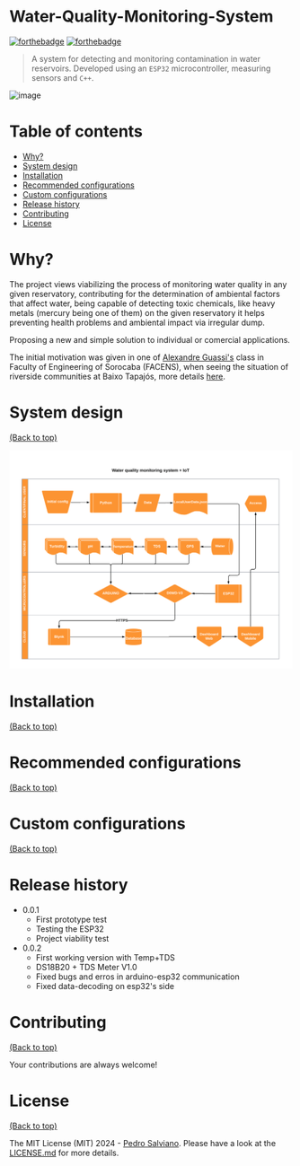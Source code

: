 # Water-Quality-Monitoring-System

[![forthebadge](https://forthebadge.com/images/badges/made-with-c-plus-plus.svg)](https://forthebadge.com)
[![forthebadge](https://forthebadge.com/images/badges/license-mit.svg)](https://forthebadge.com)

> A system for detecting and monitoring contamination in water reservoirs. Developed using an `ESP32` microcontroller, measuring sensors and `C++`.

 ![image](./README-files/system.gif)


# Table of contents

- [Why?](#why)
- [System design](#system-design)
- [Installation](#installation)
- [Recommended configurations](#recommended-configurations)
- [Custom configurations](#custom-configurations)
- [Release history](#release-history)
- [Contributing](#contributing)
- [License](#license)

# Why?

The project views viabilizing the process of monitoring water quality in any given reservatory, contributing for the determination of ambiental factors that affect water, being capable of detecting toxic chemicals, like heavy metals (mercury being one of them) on the given reservatory it helps preventing health problems and ambiental impact via irregular dump.

Proposing a new and simple solution to individual or comercial applications.

The initial motivation was given in one of [Alexandre Guassi's](https://www.linkedin.com/in/alexandre-guassi-4008a3168/?trk=public_profile_browsemap&originalSubdomain=br) class in Faculty of Engineering of Sorocaba (FACENS), when seeing the situation of riverside communities at Baixo Tapajós, more details [here](https://www.wwf.org.br/?81968/Moradores-de-areas-urbanas-e-ribeirinhas-do-Baixo-Tapajos-tem-altas-taxas-de-exposicao-por-mercurio#:~:text=De%20acordo%20com%20o%20estudo,foi%20registrado%20na%20%C3%A1rea%20ribeirinha.).

# System design

[(Back to top)](#table-of-contents)

![system-design](./README-files/system.png)

# Installation

[(Back to top)](#table-of-contents)

# Recommended configurations

[(Back to top)](#table-of-contents)

# Custom configurations

[(Back to top)](#table-of-contents)

# Release history
* 0.0.1
    * First prototype test
    * Testing the ESP32
    * Project viability test
* 0.0.2
    * First working version with Temp+TDS
    * DS18B20 + TDS Meter V1.0
    * Fixed bugs and erros in arduino-esp32 communication
    * Fixed data-decoding on esp32's side


# Contributing

[(Back to top)](#table-of-contents)

Your contributions are always welcome!

# License

[(Back to top)](#table-of-contents)

The MIT License (MIT) 2024 - [Pedro Salviano](https://github.com/P-py). Please have a look at the [LICENSE.md](LICENSE.md) for more details.
